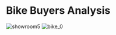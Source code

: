 #                Bike Buyers Analysis

 ![showroom5](https://user-images.githubusercontent.com/98824022/177540035-a01c964c-06bc-49e2-b394-b79b23eb5073.jpg)
 ![bike_0](https://user-images.githubusercontent.com/98824022/177540234-b65556cd-ab05-4a34-a2f8-51cf19b61466.jpg)

